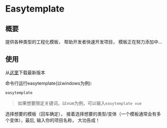 # Easytemplate
## 概要
提供各种类型的工程化模板， 帮助开发者快速开发项目， 模板正在努力添加中...

## 使用
从[这里](https://github.com/superjcd/easytemplate/releases)下载最新版本

命令行运行easytemplate(以windows为例):
```cmd
easytemplate
```
> 如果想要限定关键词，以vue为例，可以输入`easytemplate vue`

选择想要的模板（回车确定）， 接着选择想要的类型/变体（一个模板通常会有多个变体），最后, 输入你的项目名称， 大功告成！
